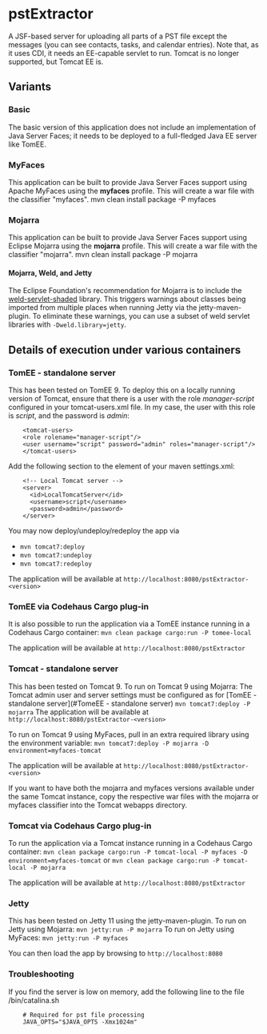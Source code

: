 # pstExtractor

A JSF-based server for uploading all parts of a PST file except the messages (you can see contacts, tasks, and calendar entries). Note that, as it uses CDI, it needs an EE-capable servlet to run. Tomcat is no longer supported, but Tomcat EE is.

## Variants
### Basic
The basic version of this application does not include an implementation of Java Server Faces; it needs to be deployed to a full-fledged Java EE server like TomEE.

### MyFaces
This application can be built to provide Java Server Faces support using Apache MyFaces using the **myfaces** profile. This will create a war file with the classifier "myfaces".
    mvn clean install package -P myfaces

### Mojarra
This application can be built to provide Java Server Faces support using Eclipse Mojarra using the **mojarra** profile. This will create a war file with the classifier "mojarra".
    mvn clean install package -P mojarra

#### Mojarra, Weld, and Jetty
The Eclipse Foundation's recommendation for Mojarra is to include the [weld-servlet-shaded](https://mvnrepository.com/artifact/org.jboss.weld.servlet/weld-servlet-shaded) library. This triggers warnings about classes being imported from multiple places when running Jetty via the jetty-maven-plugin. To eliminate these warnings, you can use a subset of weld servlet libraries with `-Dweld.library=jetty`.

## Details of execution under various containers
### TomEE - standalone server
This has been tested on TomEE 9. To deploy this on a locally running version of Tomcat, ensure that there is a user with the role _manager-script_ configured in your tomcat-users.xml file. In my case, the user with this role is _script_, and the password is _admin_:
```
    <tomcat-users>
	<role rolename="manager-script"/>
	<user username="script" password="admin" roles="manager-script"/>
    </tomcat-users>
```

Add the following section to the <servers> element of your maven settings.xml:
```
    <!-- Local Tomcat server -->
    <server>
      <id>LocalTomcatServer</id>
      <username>script</username>
      <password>admin</password>
    </server>
```

You may now deploy/undeploy/redeploy the app via
- `mvn tomcat7:deploy`
- `mvn tomcat7:undeploy`
- `mvn tomcat7:redeploy`

The application will be available at `http://localhost:8080/pstExtractor-<version>`

### TomEE via Codehaus Cargo plug-in
It is also possible to run the application via a TomEE instance running in a Codehaus Cargo container:
`mvn clean package cargo:run -P tomee-local`

The application will be available at `http://localhost:8080/pstExtractor`

### Tomcat - standalone server
This has been tested on Tomcat 9. To run on Tomcat 9 using Mojarra:
The Tomcat admin user and server settings must be configured as for [TomEE - standalone server](#TomeEE - standalone server)
`mvn tomcat7:deploy -P mojarra`
The application will be available at `http://localhost:8080/pstExtractor-<version>`

To run on Tomcat 9 using MyFaces, pull in an extra required library using the environment variable:
`mvn tomcat7:deploy -P mojarra -D environment=myfaces-tomcat`

The application will be available at `http://localhost:8080/pstExtractor-<version>`

If you want to have both the mojarra and myfaces versions available under the same Tomcat instance, copy the respective war files with the mojarra or myfaces classifier into the Tomcat webapps directory.

### Tomcat via Codehaus Cargo plug-in
To run the application via a Tomcat instance running in a Codehaus Cargo container:
`mvn clean package cargo:run -P tomcat-local -P myfaces -D environment=myfaces-tomcat`
or
`mvn clean package cargo:run -P tomcat-local -P mojarra`

The application will be available at `http://localhost:8080/pstExtractor`

### Jetty
This has been tested on Jetty 11 using the jetty-maven-plugin. To run on Jetty using Mojarra:
`mvn jetty:run -P mojarra`
To run on Jetty using MyFaces:
`mvn jetty:run -P myfaces`

You can then load the app by browsing to `http://localhost:8080`

### Troubleshooting
If you find the server is low on memory, add the following line to the file <tomcat-home>/bin/catalina.sh
```
    # Required for pst file processing
    JAVA_OPTS="$JAVA_OPTS -Xmx1024m"
```
